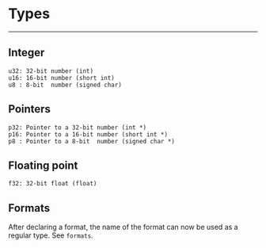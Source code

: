 # Types

---

## Integer

```
u32: 32-bit number (int)
u16: 16-bit number (short int)
u8 : 8-bit  number (signed char)
```

## Pointers

```
p32: Pointer to a 32-bit number (int *)
p16: Pointer to a 16-bit number (short int *)
p8 : Pointer to a 8-bit  number (signed char *)
```

## Floating point

```
f32: 32-bit float (float)
```

## Formats
After declaring a format, the name of the format can now be used as a regular type. See `formats`.
